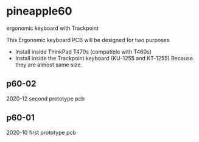 # pineapple60
ergonomic keyboard with Trackpoint

This Ergonomic keyboard PCB will be designed for two purposes
- Install inside ThinkPad T470s (compatible with T460s)
- Install inside the Trackpoint keyboard (KU-1255 and KT-1255)
Because they are almost same size.

## p60-02
2020-12 second prototype pcb

## p60-01
2020-10 first prototype pcb

